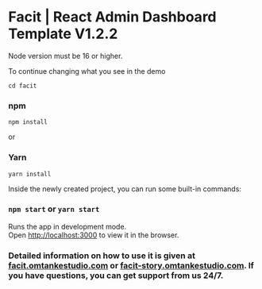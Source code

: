 # Facit | React Admin Dashboard Template V1.2.2

Node version must be 16 or higher.

To continue changing what you see in the demo

```cd facit```

### npm
```npm install```

or 

### Yarn
```yarn install```

Inside the newly created project, you can run some built-in commands:

### `npm start` or `yarn start`

Runs the app in development mode.<br>
Open [http://localhost:3000](http://localhost:3000) to view it in the browser.


### Detailed information on how to use it is given at [facit.omtankestudio.com](https://facit.omtankestudio.com/) or [facit-story.omtankestudio.com](https://facit-story.omtankestudio.com/). If you have questions, you can get support from us 24/7.


